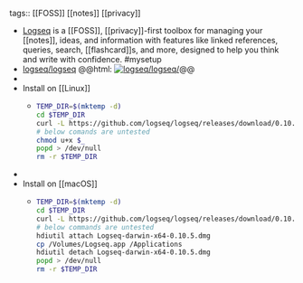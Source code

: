 tags:: [[FOSS]] [[notes]] [[privacy]]

- [Logseq](https://logseq.com/) is a [[FOSS]], [[privacy]]-first toolbox for managing your [[notes]], ideas, and information with features like linked references, queries, search, [[flashcard]]s, and more, designed to help you think and write with confidence. #mysetup
- [logseq/logseq](https://github.com/logseq/logseq)
  @@html: <a href="https://github.com/logseq/logseq/"><img src="https://github-readme-stats-astronomer.vercel.app/api/pin/?username=logseq&repo=logseq&theme=tokyonight" alt="logseq/logseq/"/></a>@@
-
- Install on [[Linux]]
	- ```bash
	  TEMP_DIR=$(mktemp -d)
	  cd $TEMP_DIR
	  curl -L https://github.com/logseq/logseq/releases/download/0.10.5/Logseq-linux-x64-0.10.5.AppImage --output "Logseq-linux-x64-0.10.5.AppImage"
	  # below comands are untested
	  chmod u+x $_
	  popd > /dev/null
	  rm -r $TEMP_DIR
	  ```
-
- Install on [[macOS]]
	- ```bash
	  TEMP_DIR=$(mktemp -d)
	  cd $TEMP_DIR
	  curl -L https://github.com/logseq/logseq/releases/download/0.10.5/Logseq-darwin-x64-0.10.5.dmg --output "Logseq-darwin-x64-0.10.5.dmg"
	  # below commands are untested
	  hdiutil attach Logseq-darwin-x64-0.10.5.dmg
	  cp /Volumes/Logseq.app /Applications
	  hdiutil detach Logseq-darwin-x64-0.10.5.dmg
	  popd > /dev/null
	  rm -r $TEMP_DIR
	  ```